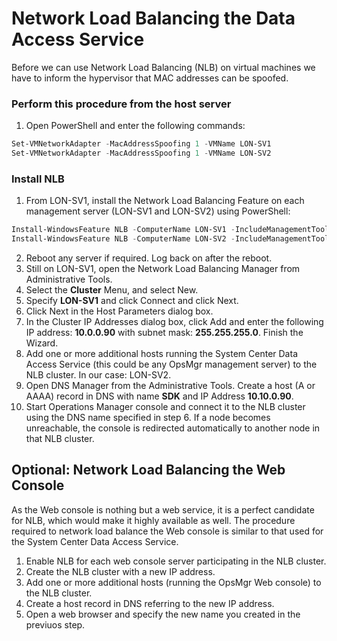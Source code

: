 # Network Load Balancing the Data Access Service

Before we can use Network Load Balancing (NLB) on virtual machines we have to inform the hypervisor that MAC addresses can be spoofed.
### Perform this procedure from the host server
1. Open PowerShell and enter the following commands:
```powershell
Set-VMNetworkAdapter -MacAddressSpoofing 1 -VMName LON-SV1
Set-VMNetworkAdapter -MacAddressSpoofing 1 -VMName LON-SV2
```

### Install NLB
1. From LON-SV1, install the Network Load Balancing Feature on each management server (LON-SV1 and LON-SV2) using PowerShell:
```powershell
Install-WindowsFeature NLB -ComputerName LON-SV1 -IncludeManagementTools
Install-WindowsFeature NLB -ComputerName LON-SV2 -IncludeManagementTools
```
2. Reboot any server if required. Log back on after the reboot.
3. Still on LON-SV1, open the Network Load Balancing Manager from Administrative Tools.
4. Select the **Cluster** Menu, and select New.
5. Specify **LON-SV1** and click Connect and click Next.
6. Click Next in the Host Parameters dialog box.
7. In the Cluster IP Addresses dialog box, click Add and enter the following IP address: **10.0.0.90** with subnet mask: **255.255.255.0**. Finish the Wizard.
8. Add one or more additional hosts running the System Center Data Access Service (this could be any OpsMgr management server) to the NLB cluster. In our case: LON-SV2.
9. Open DNS Manager from the Administrative Tools. Create a host (A or AAAA) record in DNS with name **SDK** and IP Address **10.10.0.90**.
10. Start Operations Manager console and connect it to the NLB cluster using the DNS name specified in step 6. If a node becomes unreachable, the console is redirected automatically to another node in that NLB cluster.

## Optional: Network Load Balancing the Web Console
As the Web console is nothing but a web service, it is a perfect candidate for NLB, which would make it highly available as well. The procedure required to network load balance the Web console is similar to that used for the System Center Data Access Service.
1. Enable NLB for each web console server participating in the NLB cluster.
2. Create the NLB cluster with a new IP address.
3. Add one or more additional hosts (running the OpsMgr Web console) to the NLB cluster.
4. Create a host record in DNS referring to the new IP address.
5. Open a web browser and specify the new name you created in the previuos step.
